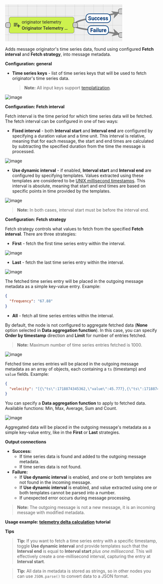 ![image](/images/user-guide/rule-engine-2-0/nodes/enrichment-nodes/originator-telemetry-node.png)

Adds message originator's time series data, found using configured **Fetch interval** and **Fetch strategy**, into message metadata.

**Configuration: general**
- **Time series keys** - list of time series keys that will be used to fetch originator's time series data.
  > **Note:** All input keys support [templatization](/docs/{{docsPrefix}}user-guide/templatization/).

![image](/images/user-guide/rule-engine-2-0/nodes/enrichment-originator-telemetry-time-series-keys.png)

**Configuration: Fetch interval**

Fetch interval is the time period for which time series data will be fetched. The fetch interval can be configured in one of two ways:

- **Fixed interval** - both **Interval start** and **Interval end** are configured by specifying a duration value and a time unit. This interval is relative, meaning that for each message, the start and end times are calculated by subtracting the specified duration from the time the message is processed.

![image](/images/user-guide/rule-engine-2-0/nodes/enrichment-originator-telemetry-fixed-interval.png)

- **Use dynamic interval** - if enabled, **Interval start** and **Interval end** are configured by specifying templates. Values extracted using these templates are considered to be [UNIX millisecond timestamps](https://en.wikipedia.org/wiki/Unix_time). This interval is absolute, meaning that start and end times are based on specific points in time provided by the templates.

![image](/images/user-guide/rule-engine-2-0/nodes/enrichment-originator-telemetry-dynamic-interval.png)

> **Note:** In both cases, interval start must be before the interval end.

**Configuration: Fetch strategy**

Fetch strategy controls what values to fetch from the specified **Fetch interval**. There are three strategies:
- **First** - fetch the first time series entry within the interval.

![image](/images/user-guide/rule-engine-2-0/nodes/enrichment-originator-telemetry-fetch-strategy-first.png)

- **Last** - fetch the last time series entry within the interval.

![image](/images/user-guide/rule-engine-2-0/nodes/enrichment-originator-telemetry-fetch-strategy-last.png)

The fetched time series entry will be placed in the outgoing message metadata as a simple key-value entry. Example:
```json
{
  "frequency": "67.88"
}
```

- **All** - fetch all time series entries within the interval.

By default, the node is not configured to aggregate fetched data (**None** option selected in **Data aggregation function**).
In this case, you can specify **Order by timestamp** direction and **Limit** for number of entries fetched.

> **Note:** Maximum number of time series entries fetched is 1000.

![image](/images/user-guide/rule-engine-2-0/nodes/enrichment-originator-telemetry-fetch-strategy-all-none-aggregation.png)

Fetched time series entries will be placed in the outgoing message metadata as an array of objects, each containing a `ts` (timestamp) and `value` fields. Example:
```json
{
  "velocity": "[{\"ts\":1718874345362,\"value\":45.777},{\"ts\":1718874365362,\"value\":50.346},{\"ts\":1718875365362,\"value\":60.117}]"
}
```

You can specify a **Data aggregation function** to apply to fetched data. Available functions: Min, Max, Average, Sum and Count.

![image](/images/user-guide/rule-engine-2-0/nodes/enrichment-originator-telemetry-fetch-strategy-all-average-aggregation.png)

Aggregated data will be placed in the outgoing message's metadata as a simple key-value entry, like in the **First** or **Last** strategies.

**Output connections**
* **Success:**
  * If time series data is found and added to the outgoing message metadata.
  * If time series data is not found.
* **Failure:**
  * If **Use dynamic interval** is enabled, and one or both templates are not found in the incoming message.
  * If **Use dynamic interval** is enabled, and value extracted using one or both templates cannot be parsed into a number.
  * If unexpected error occurs during message processing.

> **Note:** The outgoing message is not a new message, it is an incoming message with modified metadata.

**Usage example: [telemetry delta calculation](/docs/user-guide/rule-engine-2-0/tutorials/telemetry-delta-validation/) tutorial**

**Tips**

> **Tip:** If you want to fetch a time series entry with a specific timestamp, toggle **Use dynamic interval** and provide templates such that the **Interval end** is equal to **Interval start** *plus one millisecond*. This will effectively create a one-millisecond interval, capturing the entry at **Interval start**.

> **Tip:** All data in metadata is stored as strings, so in other nodes you can use `JSON.parse()` to convert data to a JSON format.
